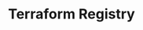 ---
url: "https://registry.terraform.io/providers/cloudstack/cloudstack/latest/docs/sitemap.xml"
title: "Terraform Registry"
---